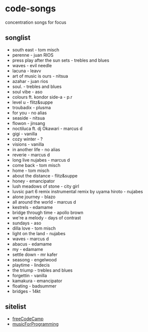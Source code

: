 # code-songs
concentration songs for focus

## songlist
* south east - tom misch
* perenne - juan RIOS
* press play after the sun sets - trebles and blues
* waves - evil needle
* lacuna - leavv
* art of music is ours - nitsua
* azahar -  juan rios
* soul. - trebles and blues
* soul vibe - aso
* colours ft. kondor side-a - p.r
* level u - flitz&suppe
* troubadix - plusma
* for you - no alias
* seaside - nitsua
* flowon - jinsang
* noctiluca ft. dj Okawari - marcus d
* gigi - vanilla
* cozy winter - ?
* visions - vanilla
* in another life - no alias
* reverie - marcus d
* long live nujabes - marcus d
* come back - tom misch
* home - tom misch
* about the distance - flitz&suppe
* honey - emancipator
* lush meadows of stone - city girl
* luvsic part 6 remix instrumental remix by uyama hiroto - nujabes
* alone journey - blazo
* all around the world - marcus d
* kestrels - edamame
* bridge through time - apollo brown
* we're a melody - days of contrast
* sundays - aso
* dilla love - tom misch
* light on the land - nujabes
* waves - marcus d
* abacus - edamame
* my - edamame
* settle down - mr kafer
* seasong - engelwood
* playtime - lindecis
* the triump - trebles and blues
* forgettin - vanilla
* kamakura - emancipator
* floating - badsummer
* bridges - 14kt

## sitelist
* [freeCodeCamp](https://www.youtube.com/watch?v=PQ22pgaXog4)
* [musicForProgramming](https://musicforprogramming.net)
